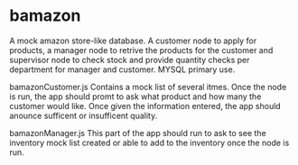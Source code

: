 # bamazon

A mock amazon store-like database. A customer node to apply for products, a manager node to retrive the products for the customer and supervisor node to check stock and provide quantity checks per department for manager and customer. MYSQL primary use.

bamazonCustomer.js
  Contains a mock list of several itmes. Once the node is run, the app should promt to ask what product and how many the customer would like. Once given the information entered, the app should anounce sufficent or insufficent quality. 
  
  bamazonManager.js
    This part of the app should run to ask to see the inventory mock list created or able to add to the inventory once the node is run.
      
